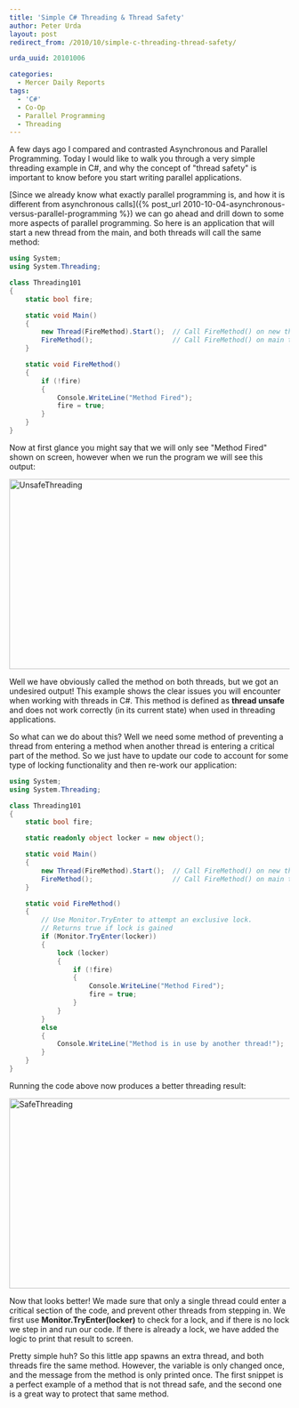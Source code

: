 ```yaml
---
title: 'Simple C# Threading & Thread Safety'
author: Peter Urda
layout: post
redirect_from: /2010/10/simple-c-threading-thread-safety/

urda_uuid: 20101006

categories:
  - Mercer Daily Reports
tags:
  - 'C#'
  - Co-Op
  - Parallel Programming
  - Threading
---
```


A few days ago I compared and contrasted Asynchronous and Parallel Programming.
Today I would like to walk you through a very simple threading example in C#,
and why the concept of "thread safety" is important to know before you start
writing parallel applications.

[Since we already know what exactly parallel programming is, and how it is different from asynchronous calls]({% post_url 2010-10-04-asynchronous-versus-parallel-programming %})
we can go ahead and drill down to some more aspects of parallel programming.
So here is an application that will start a new thread from the main, and both
threads will call the same method:

```csharp
using System;
using System.Threading;

class Threading101
{
    static bool fire;

    static void Main()
    {
        new Thread(FireMethod).Start();  // Call FireMethod() on new thread
        FireMethod();                    // Call FireMethod() on main thread
    }

    static void FireMethod()
    {
        if (!fire)
        {
            Console.WriteLine("Method Fired");
            fire = true;
        }
    }
}
```

Now at first glance you might say that we will only see "Method Fired" shown on
screen, however when we run the program we will see this output:

<img class="aligncenter size-full wp-image-1002" title="UnsafeThreading" src="http://www.peter-urda.com/wp/wp-content/uploads/2010/10/UnsafeThreading.png" alt="UnsafeThreading" width="677" height="342" />

Well we have obviously called the method on both threads, but we got an
undesired output! This example shows the clear issues you will encounter when
working with threads in C#. This method is defined as **thread unsafe** and does
not work correctly (in its current state) when used in threading applications.

So what can we do about this? Well we need some method of preventing a thread
from entering a method when another thread is entering a critical part of the
method. So we just have to update our code to account for some type of locking
functionality and then re-work our application:

```csharp
using System;
using System.Threading;

class Threading101
{
    static bool fire;

    static readonly object locker = new object();

    static void Main()
    {
        new Thread(FireMethod).Start();  // Call FireMethod() on new thread
        FireMethod();                    // Call FireMethod() on main thread
    }

    static void FireMethod()
    {
        // Use Monitor.TryEnter to attempt an exclusive lock.
        // Returns true if lock is gained
        if (Monitor.TryEnter(locker))
        {
            lock (locker)
            {
                if (!fire)
                {
                    Console.WriteLine("Method Fired");
                    fire = true;
                }
            }
        }
        else
        {
            Console.WriteLine("Method is in use by another thread!");
        }
    }
}
```

Running the code above now produces a better threading result:

<img class="aligncenter size-full wp-image-1005" title="SafeThreading" src="http://www.peter-urda.com/wp/wp-content/uploads/2010/10/SafeThreading.png" alt="SafeThreading" width="677" height="342" />

Now that looks better! We made sure that only a single thread could enter a
critical section of the code, and prevent other threads from stepping in. We
first use **Monitor.TryEnter(locker)** to check for a lock, and if there is no
lock we step in and run our code. If there is already a lock, we have added the
logic to print that result to screen.

Pretty simple huh? So this little app spawns an extra thread, and both threads
fire the same method. However, the variable is only changed once, and the
message from the method is only printed once. The first snippet is a perfect
example of a method that is not thread safe, and the second one is a great way
to protect that same method.
